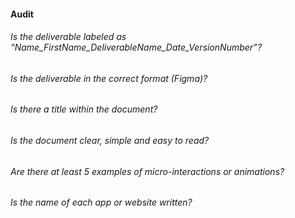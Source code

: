 #### Audit

###### Is the deliverable labeled as “Name_FirstName_DeliverableName_Date_VersionNumber”?
###### Is the deliverable in the correct format (Figma)?
###### Is there a title within the document?
###### Is the document clear, simple and easy to read?
###### Are there at least 5 examples of micro-interactions or animations?
###### Is the name of each app or website written?